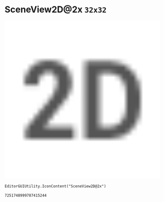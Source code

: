 # SceneView2D@2x `32x32`
<img src="/img/SceneView2D@2x.png" width=512 height=512>

``` CSharp
EditorGUIUtility.IconContent("SceneView2D@2x")
```
```
7251748999787415244
```
